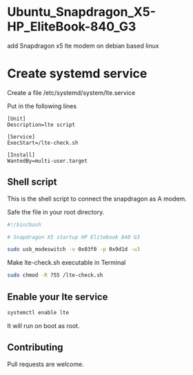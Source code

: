 # Ubuntu_Snapdragon_X5-HP_EliteBook-840_G3
add Snapdragon x5 lte modem on debian based linux
# Create systemd service

Create a file /etc/systemd/system/lte.service

Put in the following lines
```service
[Unit]
Description=lte script

[Service]
ExecStart=/lte-check.sh

[Install]
WantedBy=multi-user.target
```

## Shell script

This is the shell script to connect the snapdragon as A modem.

Safe the file in your root directory.

```sh
#!/bin/bash

# Snapdragon X5 startup HP Elitebook 840 G3

sudo usb_modeswitch -v 0x03f0 -p 0x9d1d -u3
```

Make lte-check.sh executable in Terminal 

```sh
sudo chmod -R 755 /lte-check.sh
```

## Enable your lte service

```sh
systemctl enable lte
```

It will run on boot as root.


## Contributing
Pull requests are welcome.
